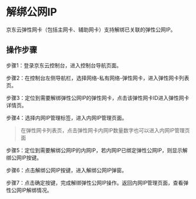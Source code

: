 # 解绑公网IP

京东云弹性网卡（包括主网卡、辅助网卡）支持解绑已关联的弹性公网IP。

## 操作步骤
步骤1：登录京东云控制台，进入控制台导航页面。

步骤2：在控制台左侧导航栏，选择网络-私有网络-弹性网卡，进入弹性网卡列表页。

步骤3：定位到需要解绑弹性公网IP的弹性网卡，点击该弹性网卡ID进入弹性网卡详情页。

步骤4：选择内网IP管理标签，进入内网IP管理页面。

> 在弹性网卡列表页，点击弹性网卡内网IP数量数字也可以进入内网IP管理页面

步骤5：定位到需要解绑公网IP的内网IP，若内网IP已绑定弹性公网IP，则显示解绑公网IP按键。

步骤6：点击解绑公网IP按键，进入解绑公网IP弹窗。

步骤7：点击确定按键，完成解绑弹性公网IP操作。返回内网IP管理页面，查看弹性公网IP解绑情况。

